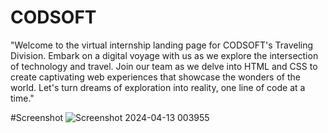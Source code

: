 # CODSOFT

"Welcome to the virtual internship landing page for CODSOFT's Traveling Division. Embark on a digital voyage with us as we explore the intersection of technology and travel. Join our team as we delve into HTML and CSS to create captivating web experiences that showcase the wonders of the world. Let's turn dreams of exploration into reality, one line of code at a time."

#Screenshot
![Screenshot 2024-04-13 003955](https://github.com/karthikarun063/CODSOFT/assets/121876734/4ac36b38-4c04-4f15-a167-9ff516783ae9)
